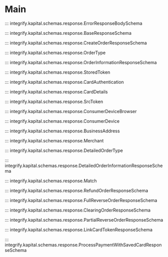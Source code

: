 # Main

::: integrify.kapital.schemas.response.ErrorResponseBodySchema

::: integrify.kapital.schemas.response.BaseResponseSchema

::: integrify.kapital.schemas.response.CreateOrderResponseSchema

::: integrify.kapital.schemas.response.OrderType

::: integrify.kapital.schemas.response.OrderInformationResponseSchema

::: integrify.kapital.schemas.response.StoredToken

::: integrify.kapital.schemas.response.CardAuthentication

::: integrify.kapital.schemas.response.CardDetails

::: integrify.kapital.schemas.response.SrcToken

::: integrify.kapital.schemas.response.ConsumerDeviceBrowser

::: integrify.kapital.schemas.response.ConsumerDevice

::: integrify.kapital.schemas.response.BusinessAddress

::: integrify.kapital.schemas.response.Merchant

::: integrify.kapital.schemas.response.DetailedOrderType

::: integrify.kapital.schemas.response.DetailedOrderInformationResponseSchema

::: integrify.kapital.schemas.response.Match

::: integrify.kapital.schemas.response.RefundOrderResponseSchema

::: integrify.kapital.schemas.response.FullReverseOrderResponseSchema

::: integrify.kapital.schemas.response.ClearingOrderResponseSchema

::: integrify.kapital.schemas.response.PartialReverseOrderResponseSchema

::: integrify.kapital.schemas.response.LinkCardTokenResponseSchema

::: integrify.kapital.schemas.response.ProcessPaymentWithSavedCardResponseSchema
